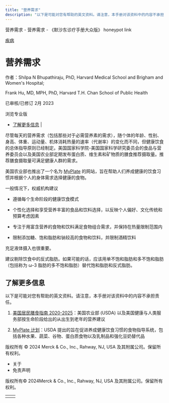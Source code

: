 ```yaml
---
title: "营养需求"
description: "以下是可能对您有帮助的英文资料。请注意，本手册对该资料中的内容不承担责任。"
---
```


﻿营养需求 \- 营养需求 \- 《默沙东诊疗手册大众版》 honeypot link



[疾病](https://www.merckmanuals.com/home/resourcespages/healthyliving_rel2.3)

# 营养需求

作者：Shilpa N Bhupathiraju, PhD, Harvard Medical School and Brigham and Women's Hospital;

Frank Hu, MD, MPH, PhD, Harvard T.H. Chan School of Public Health

已审核/已修订 2月 2023

浏览专业版

- [了解更多信息](#了解更多信息_v60558125_zh) \|

尽管每天的营养需求（包括那些对于必需营养素的需求），随个体的年龄、性别、身高、体重、运动量、机体消耗热量的速率（代谢率）的变化而不同，但健康饮食的总体指导原则已经制定。美国国家科学院-美国国家科学研究委员会的食品与营养委员会以及美国农业部定期发布蛋白质、维生素和矿物质的膳食推荐摄取量。推荐膳食摄取量可满足健康人群的需求。

美国农业部也推出了一个名为 [MyPlate](http://www.choosemyplate.gov/) 的网站，旨在帮助人们养成健康的饮食习惯并根据个人的身体需求选择健康的食物。

一般情况下，权威机构建议

- 遵循每个生命阶段的健康饮食模式

- 个性化选择和享受营养丰富的食品和饮料选择，以反映个人偏好、文化传统和预算考虑因素

- 专注于用富含营养的食物和饮料满足食物组合需求，并保持在热量限制范围内

- 限制添加糖、饱和脂肪和钠较高的食物和饮料，并限制酒精饮料


充足液体摄入也很重要。

建议剔除饮食中的反式脂肪。如果可能的话，应该用单不饱和脂肪和多不饱和脂肪（包括称为 ω-3 脂肪的多不饱和脂肪）替代饱和脂肪和反式脂肪。

## 了解更多信息

以下是可能对您有帮助的英文资料。请注意，本手册对该资料中的内容不承担责任。

1. [美国居民膳食指南 2020-2025](https://www.dietaryguidelines.gov/)：美国农业部 (USDA) 以及美国健康与人类服务部按生命阶段给出的从出生到老年的营养建议

2. [MyPlate 计划](https://www.myplate.gov/)：USDA 提出的旨在促进养成健康饮食习惯的食物指导系统，包括各种水果、蔬菜、谷物、蛋白质食物以及乳制品和强化豆奶替代品




版权所有 © 2024
Merck & Co., Inc., Rahway, NJ, USA 及其附属公司。保留所有权利。

- 关于
- 免责声明

版权所有© 2024Merck & Co., Inc., Rahway, NJ, USA 及其附属公司。保留所有权利。

|     |     |
| --- | --- |
|  |  |
